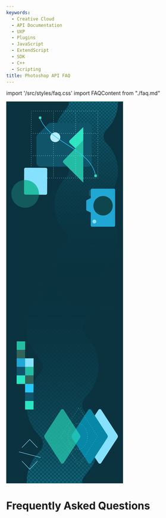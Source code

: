 ```yaml
---
keywords:
  - Creative Cloud
  - API Documentation
  - UXP
  - Plugins
  - JavaScript
  - ExtendScript
  - SDK
  - C++
  - Scripting
title: Photoshop API FAQ
---
```


import '/src/styles/faq.css'
import FAQContent from "./faq.md"

<Hero className="custom-height" slots="image, heading" variant="fullwidth" background="rgb(12, 50, 63)" />

![](../images/Adobe_io_illustration_banner_3x.png)

# Frequently Asked Questions

<WrapperComponent slots="content" repeat="1" theme="lightest" className="faqContent"/>

<FAQContent/>
